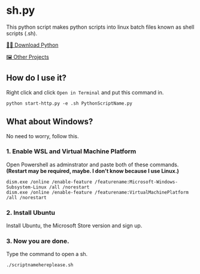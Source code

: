 # sh.py

This python script makes python scripts into linux batch files known as shell scripts (.sh).

[👨‍💻 Download Python](python.org)

[🖼️ Other Projects](github.com/walktech)

## How do I use it?

Right click and click `Open in Terminal` and put this command in.

```
python start-http.py -e .sh PythonScriptName.py
```

## What about Windows?

No need to worry, follow this.

### 1. Enable WSL and Virtual Machine Platform

Open Powershell as adminstrator and paste both of these commands. **(Restart may be required, maybe. I don't know because I use Linux.)**

```
dism.exe /online /enable-feature /featurename:Microsoft-Windows-Subsystem-Linux /all /norestart
dism.exe /online /enable-feature /featurename:VirtualMachinePlatform /all /norestart
```

### 2. Install Ubuntu

Install Ubuntu, the Microsoft Store version and sign up.

### 3. Now you are done.

Type the command to open a sh.

```
./scriptnamehereplease.sh
```

